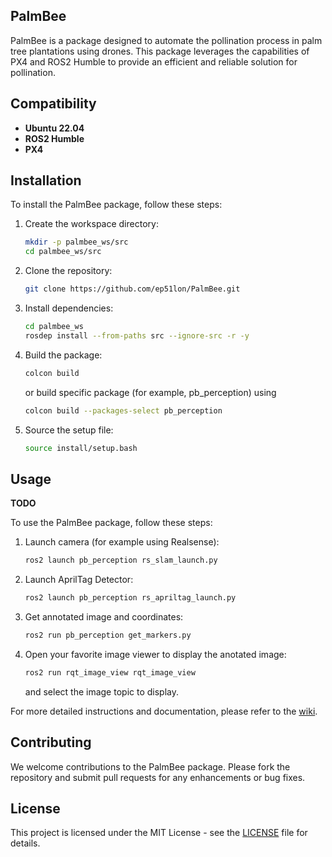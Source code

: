 ## PalmBee

PalmBee is a package designed to automate the pollination process in palm tree plantations using drones. This package leverages the capabilities of PX4 and ROS2 Humble to provide an efficient and reliable solution for pollination.

## Compatibility

- **Ubuntu 22.04**
- **ROS2 Humble**
- **PX4**

## Installation

To install the PalmBee package, follow these steps:

1. Create the workspace directory:
    ```bash
    mkdir -p palmbee_ws/src
    cd palmbee_ws/src
    ```

2. Clone the repository:
    ```bash
    git clone https://github.com/ep51lon/PalmBee.git
    ```

3. Install dependencies:
    ```bash
    cd palmbee_ws
    rosdep install --from-paths src --ignore-src -r -y
    ```

4. Build the package:
    ```bash
    colcon build
    ```
    or build specific package (for example, pb_perception) using
    ```bash
    colcon build --packages-select pb_perception
    ```

5. Source the setup file:
    ```bash
    source install/setup.bash
    ```

## Usage

**TODO**

To use the PalmBee package, follow these steps:

1. Launch camera (for example using Realsense):
    ```bash
    ros2 launch pb_perception rs_slam_launch.py
    ```

2. Launch AprilTag Detector:
    ```bash
    ros2 launch pb_perception rs_apriltag_launch.py
    ```

3. Get annotated image and coordinates:
    ```bash
    ros2 run pb_perception get_markers.py
    ```

4. Open your favorite image viewer to display the anotated image:
    ```bash
    ros2 run rqt_image_view rqt_image_view
    ```
    and select the image topic to display.

For more detailed instructions and documentation, please refer to the [wiki](https://github.com/yourusername/palmbee/wiki).

## Contributing

We welcome contributions to the PalmBee package. Please fork the repository and submit pull requests for any enhancements or bug fixes.

## License

This project is licensed under the MIT License - see the [LICENSE](LICENSE) file for details.
